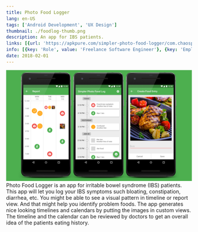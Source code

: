```yaml
---
title: Photo Food Logger
lang: en-US
tags: ['Android Development', 'UX Design']
thumbnail: ./foodlog-thumb.png
description: An app for IBS patients.
links: [{url: 'https://apkpure.com/simpler-photo-food-logger/com.chaosplay.foodlogger', text: 'Get it on Google Play', icon: 'mdi:google-play'}]
info: [{key: 'Role', value: 'Freelance Software Engineer'}, {key: 'Employment', value: 'Amer Khalid, India'}, {key: 'Skills involved', value: ['Android SDK', 'Custom View Development', 'Performance Analysis', 'UX Design']}, {key: 'Tech used', value: ['Java', 'Android SDK', 'Android Studio']}]
date: 2018-02-01
---
```

![An image](/foodlog.png)
<br/>
Photo Food Logger is an app for irritable bowel syndrome (IBS) patients. This app will let you log your IBS symptoms such bloating, constipation, diarrhea, etc. You might be able to see a visual pattern in timeline or report view. And that might help you identify problem foods. The app generates nice looking timelines and calendars by putting the images in custom views. The timeline and the calendar can be reviewed by doctors to get an overall idea of the patients eating history.